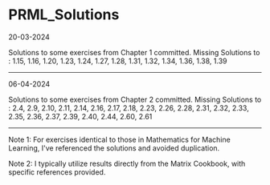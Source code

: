 # PRML_Solutions

20-03-2024

Solutions to some exercises from Chapter 1 committed. Missing Solutions to : 1.15,  1.16,  1.20,  1.23,  1.24,  1.27,  1.28,  1.31,  1.32,  1.34,  1.36,  1.38,  1.39

---------------------------------------------------------------------------------------------------------------------------------------------------------------------------

06-04-2024

Solutions to some exercises from Chapter 2 committed. Missing Solutions to : 2.4, 2.9, 2.10, 2.11, 2.14, 2.16, 2.17, 2.18, 2.23, 2.26, 2.28, 2.31, 2.32, 2.33, 2.35, 2.36, 2.37, 2.39, 2.40, 2.44, 2.60, 2.61

---------------------------------------------------------------------------------------------------------------------------------------------------------------------------

Note 1: For exercises identical to those in Mathematics for Machine Learning, I've referenced the solutions and avoided duplication.

Note 2: I typically utilize results directly from the Matrix Cookbook, with specific references provided.
